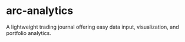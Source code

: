 # arc-analytics
A lightweight trading journal offering easy data input, visualization, and portfolio analytics.